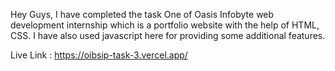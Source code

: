 Hey Guys, I have completed the task One of Oasis Infobyte web development internship which is a portfolio website with the help of HTML, CSS. I have also used javascript here for providing some additional features.

Live Link : https://oibsip-task-3.vercel.app/
